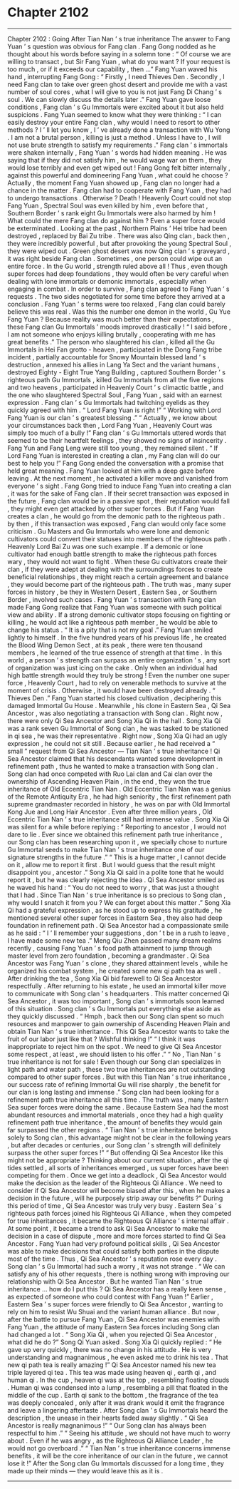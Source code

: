 
# Chapter 2102


---

Chapter 2102 : Going After Tian Nan ’ s true inheritance
The answer to Fang Yuan ’ s question was obvious for Fang clan .
Fang Gong nodded as he thought about his words before saying in a solemn tone : “ Of course we are willing to transact , but Sir Fang Yuan , what do you want ? If your request is too much , or if it exceeds our capability , then …”
Fang Yuan waved his hand , interrupting Fang Gong : “ Firstly , I need Thieves Den . Secondly , I need Fang clan to take over green ghost desert and provide me with a vast number of soul cores , what I will give to you is not just Fang Di Chang ’ s soul . We can slowly discuss the details later .”
Fang Yuan gave loose conditions , Fang clan ’ s Gu Immortals were excited about it but also held suspicions .
Fang Yuan seemed to know what they were thinking : “ I can easily destroy your entire Fang clan , why would I need to resort to other methods ? I ’ ll let you know , I ’ ve already done a transaction with Wu Yong . I am not a brutal person , killing is just a method . Unless I have to , I will not use brute strength to satisfy my requirements .”
Fang clan ’ s immortals were shaken internally , Fang Yuan ’ s words had hidden meaning . He was saying that if they did not satisfy him , he would wage war on them , they would lose terribly and even get wiped out !
Fang Gong felt bitter internally , against this powerful and domineering Fang Yuan , what could he choose ?
Actually , the moment Fang Yuan showed up , Fang clan no longer had a chance in the matter .
Fang clan had to cooperate with Fang Yuan , they had to undergo transactions .
Otherwise ?
Death !
Heavenly Court could not stop Fang Yuan , Spectral Soul was even killed by him , even before that , Southern Border ’ s rank eight Gu Immortals were also harmed by him !
What could the mere Fang clan do against him ?
Even a super force would be exterminated .
Looking at the past , Northern Plains ’ Hei tribe had been destroyed , replaced by Bai Zu tribe .
There was also Qing clan , back then , they were incredibly powerful , but after provoking the young Spectral Soul , they were wiped out . Green ghost desert was now Qing clan ’ s graveyard , it was right beside Fang clan .
Sometimes , one person could wipe out an entire force .
In the Gu world , strength ruled above all !
Thus , even though super forces had deep foundations , they would often be very careful when dealing with lone immortals or demonic immortals , especially when engaging in combat .
In order to survive , Fang clan agreed to Fang Yuan ’ s requests .
The two sides negotiated for some time before they arrived at a conclusion .
Fang Yuan ’ s terms were too relaxed , Fang clan could barely believe this was real .
Was this the number one demon in the world , Gu Yue Fang Yuan ?
Because reality was much better than their expectations , these Fang clan Gu Immortals ’ moods improved drastically !
“ I said before , I am not someone who enjoys killing brutally , cooperating with me has great benefits .” The person who slaughtered his clan , killed all the Gu Immortals in Hei Fan grotto - heaven , participated in the Dong Fang tribe incident , partially accountable for Snowy Mountain blessed land ’ s destruction , annexed his allies in Lang Ya Sect and the variant humans , destroyed Eighty - Eight True Yang Building , captured Southern Border ’ s righteous path Gu Immortals , killed Gu Immortals from all the five regions and two heavens , participated in Heavenly Court ’ s climactic battle , and the one who slaughtered Spectral Soul , Fang Yuan , said with an earnest expression .
Fang clan ’ s Gu Immortals had twitching eyelids as they quickly agreed with him .
“ Lord Fang Yuan is right !”
“ Working with Lord Fang Yuan is our clan ’ s greatest blessing .”
“ Actually , we know about your circumstances back then , Lord Fang Yuan , Heavenly Court was simply too much of a bully !”
Fang clan ’ s Gu Immortals uttered words that seemed to be their heartfelt feelings , they showed no signs of insincerity .
Fang Yun and Fang Leng were still too young , they remained silent .
“ If Lord Fang Yuan is interested in creating a clan , my Fang clan will do our best to help you !” Fang Gong ended the conversation with a promise that held great meaning .
Fang Yuan looked at him with a deep gaze before leaving .
At the next moment , he activated a killer move and vanished from everyone ’ s sight .
Fang Gong tried to induce Fang Yuan into creating a clan , it was for the sake of Fang clan . If their secret transaction was exposed in the future , Fang clan would be in a passive spot , their reputation would fall , they might even get attacked by other super forces .
But if Fang Yuan creates a clan , he would go from the demonic path to the righteous path . by then , if this transaction was exposed , Fang clan would only face some criticism .
Gu Masters and Gu Immortals who were lone and demonic cultivators could convert their statuses into members of the righteous path .
Heavenly Lord Bai Zu was one such example .
If a demonic or lone cultivator had enough battle strength to make the righteous path forces wary , they would not want to fight . When these Gu cultivators create their clan , if they were adept at dealing with the surroundings forces to create beneficial relationships , they might reach a certain agreement and balance , they would become part of the righteous path .
The truth was , many super forces in history , be they in Western Desert , Eastern Sea , or Southern Border , involved such cases .
Fang Yuan ’ s transaction with Fang clan made Fang Gong realize that Fang Yuan was someone with such political view and ability .
If a strong demonic cultivator stops focusing on fighting or killing , he would act like a righteous path member , he would be able to change his status .
“ It is a pity that is not my goal .” Fang Yuan smiled lightly to himself .
In the five hundred years of his previous life , he created the Blood Wing Demon Sect , at its peak , there were ten thousand members , he learned of the true essence of strength at that time .
In this world , a person ’ s strength can surpass an entire organization ’ s , any sort of organization was just icing on the cake .
Only when an individual had high battle strength would they truly be strong !
Even the number one super force , Heavenly Court , had to rely on venerable methods to survive at the moment of crisis . Otherwise , it would have been destroyed already .
“ Thieves Den .” Fang Yuan started his closed cultivation , deciphering this damaged Immortal Gu House .
Meanwhile , his clone in Eastern Sea , Qi Sea Ancestor , was also negotiating a transaction with Song clan .
Right now , there were only Qi Sea Ancestor and Song Xia Qi in the hall .
Song Xia Qi was a rank seven Gu Immortal of Song clan , he was tasked to be stationed in qi sea , he was their representative .
Right now , Song Xia Qi had an ugly expression , he could not sit still . Because earlier , he had received a “ small ” request from Qi Sea Ancestor — Tian Nan ’ s true inheritance !
Qi Sea Ancestor claimed that his descendants wanted some development in refinement path , thus he wanted to make a transaction with Song clan .
Song clan had once competed with Ruo Lai clan and Cai clan over the ownership of Ascending Heaven Plain , in the end , they won the true inheritance of Old Eccentric Tian Nan .
Old Eccentric Tian Nan was a genius of the Remote Antiquity Era , he had high seniority , the first refinement path supreme grandmaster recorded in history , he was on par with Old Immortal Kong Jue and Long Hair Ancestor .
Even after three million years , Old Eccentric Tian Nan ’ s true inheritance still had immense value .
Song Xia Qi was silent for a while before replying : “ Reporting to ancestor , I would not dare to lie . Ever since we obtained this refinement path true inheritance , our Song clan has been researching upon it , we specially chose to nurture Gu Immortal seeds to make Tian Nan ’ s true inheritance one of our signature strengths in the future .”
“ This is a huge matter , I cannot decide on it , allow me to report it first . But I would guess that the result might disappoint you , ancestor .”
Song Xia Qi said in a polite tone that he would report it , but he was clearly rejecting the idea .
Qi Sea Ancestor smiled as he waved his hand : “ You do not need to worry , that was just a thought that I had . Since Tian Nan ’ s true inheritance is so precious to Song clan , why would I snatch it from you ? We can forget about this matter .”
Song Xia Qi had a grateful expression , as he stood up to express his gratitude , he mentioned several other super forces in Eastern Sea , they also had deep foundation in refinement path .
Qi Sea Ancestor had a compassionate smile as he said : “ I ’ ll remember your suggestions , don ’ t be in a rush to leave , I have made some new tea .”
Meng Qiu Zhen passed many dream realms recently , causing Fang Yuan ’ s food path attainment to jump through master level from zero foundation , becoming a grandmaster .
Qi Sea Ancestor was Fang Yuan ’ s clone , they shared attainment levels , while he organized his combat system , he created some new qi path tea as well .
After drinking the tea , Song Xia Qi bid farewell to Qi Sea Ancestor respectfully .
After returning to his estate , he used an immortal killer move to communicate with Song clan ’ s headquarters .
This matter concerned Qi Sea Ancestor , it was too important , Song clan ’ s immortals soon learned of this situation .
Song clan ’ s Gu Immortals put everything else aside as they quickly discussed .
“ Hmph , back then our Song clan spent so much resources and manpower to gain ownership of Ascending Heaven Plain and obtain Tian Nan ’ s true inheritance . This Qi Sea Ancestor wants to take the fruit of our labor just like that ? Wishful thinking !”
“ I think it was inappropriate to reject him on the spot . We need to give Qi Sea Ancestor some respect , at least , we should listen to his offer .”
“ No , Tian Nan ’ s true inheritance is not for sale ! Even though our Song clan specializes in light path and water path , these two true inheritances are not outstanding compared to other super forces . But with this Tian Nan ’ s true inheritance , our success rate of refining Immortal Gu will rise sharply , the benefit for our clan is long lasting and immense .”
Song clan had been looking for a refinement path true inheritance all this time .
The truth was , many Eastern Sea super forces were doing the same .
Because Eastern Sea had the most abundant resources and immortal materials , once they had a high quality refinement path true inheritance , the amount of benefits they would gain far surpassed the other regions .
“ Tian Nan ’ s true inheritance belongs solely to Song clan , this advantage might not be clear in the following years , but after decades or centuries , our Song clan ’ s strength will definitely surpass the other super forces !”
“ But offending Qi Sea Ancestor like this might not be appropriate ? Thinking about our current situation , after the qi tides settled , all sorts of inheritances emerged , us super forces have been competing for them . Once we get into a deadlock , Qi Sea Ancestor would make the decision as the leader of the Righteous Qi Alliance . We need to consider if Qi Sea Ancestor will become biased after this , when he makes a decision in the future , will he purposely strip away our benefits ?”
During this period of time , Qi Sea Ancestor was truly very busy .
Eastern Sea ’ s righteous path forces joined his Righteous Qi Alliance , when they competed for true inheritances , it became the Righteous Qi Alliance ’ s internal affair .
At some point , it became a trend to ask Qi Sea Ancestor to make the decision in a case of dispute , more and more forces started to find Qi Sea Ancestor .
Fang Yuan had very profound political skills , Qi Sea Ancestor was able to make decisions that could satisfy both parties in the dispute most of the time .
Thus , Qi Sea Ancestor ’ s reputation rose every day .
Song clan ’ s Gu Immortal had such a worry , it was not strange .
“ We can satisfy any of his other requests , there is nothing wrong with improving our relationship with Qi Sea Ancestor . But he wanted Tian Nan ’ s true inheritance … how do I put this ? Qi Sea Ancestor has a really keen sense , as expected of someone who could contest with Fang Yuan !”
Earlier , Eastern Sea ’ s super forces were friendly to Qi Sea Ancestor , wanting to rely on him to resist Wu Shuai and the variant human alliance . But now , after the battle to pursue Fang Yuan , Qi Sea Ancestor was enemies with Fang Yuan , the attitude of many Eastern Sea forces including Song clan had changed a lot .
“ Song Xia Qi , when you rejected Qi Sea Ancestor , what did he do ?” Song Qi Yuan asked .
Song Xia Qi quickly replied : “ He gave up very quickly , there was no change in his attitude . He is very understanding and magnanimous , he even asked me to drink his tea . That new qi path tea is really amazing !”
Qi Sea Ancestor named his new tea triple layered qi tea . This tea was made using heaven qi , earth qi , and human qi .
In the cup , heaven qi was at the top , resembling floating clouds . Human qi was condensed into a lump , resembling a pill that floated in the middle of the cup . Earth qi sank to the bottom , the fragrance of the tea was deeply concealed , only after it was drank would it emit the fragrance and leave a lingering aftertaste .
After Song clan ’ s Gu Immortals heard the description , the unease in their hearts faded away slightly .
“ Qi Sea Ancestor is really magnanimous !”
“ Our Song clan has always been respectful to him .”
“ Seeing his attitude , we should not have much to worry about . Even if he was angry , as the Righteous Qi Alliance Leader , he would not go overboard .”
“ Tian Nan ’ s true inheritance concerns immense benefits , it will be the core inheritance of our clan in the future , we cannot lose it !”
After the Song clan Gu Immortals discussed for a long time , they made up their minds — they would leave this as it is .

---

